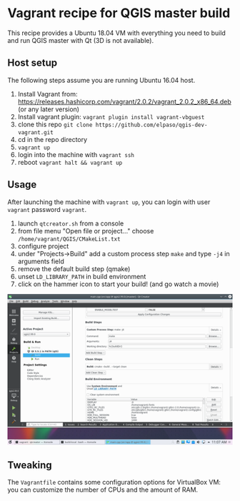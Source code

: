 
Vagrant recipe for QGIS master build
====================================

This recipe provides a Ubuntu 18.04 VM with everything you need to 
build and run QGIS master with Qt (3D is not available).

Host setup
----------

The following steps assume you are running Ubuntu 16.04 host.

1. Install Vagrant from: https://releases.hashicorp.com/vagrant/2.0.2/vagrant_2.0.2_x86_64.deb (or any later version)
2. Install vagrant plugin: `vagrant plugin install vagrant-vbguest`
4. clone this repo `git clone https://github.com/elpaso/qgis-dev-vagrant.git`
5. cd in the repo directory
6. `vagrant up`
7. login into the machine with `vagrant ssh`
8. reboot `vagrant halt && vagrant up`

Usage
-----

After launching the machine with `vagrant up`, you can login with user `vagrant` password `vagrant`.

1. launch `qtcreator.sh` from a console
2. from file menu "Open file or project..." choose `/home/vagrant/QGIS/CMakeList.txt`
3. configure project
4. under "Projects->Build" add a custom process step `make` and type `-j4` in arguments field
5. remove the default build step (qmake)
6. unset `LD_LIBRARY_PATH` in build environment
6. click on the hammer icon to start your build! (and go watch a movie)

![Custom process step](custom-build-step.png)

Tweaking
--------

The `Vagrantfile` contains some configuration options for VirtualBox VM: you
can customize the number of CPUs and the amount of RAM.

